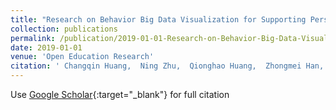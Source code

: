 ```yaml
---
title: "Research on Behavior Big Data Visualization for Supporting Personalized Learning"
collection: publications
permalink: /publication/2019-01-01-Research-on-Behavior-Big-Data-Visualization-for-Supporting-Personalized-Learning
date: 2019-01-01
venue: 'Open Education Research'
citation: ' Changqin Huang,  Ning Zhu,  Qionghao Huang,  Zhongmei Han, &quot;Research on Behavior Big Data Visualization for Supporting Personalized Learning.&quot; Open Education Research, 2019.'
---
```

Use [Google Scholar](https://scholar.google.com/scholar?q=Research+on+Behavior+Big+Data+Visualization+for+Supporting+Personalized+Learning){:target="_blank"} for full citation